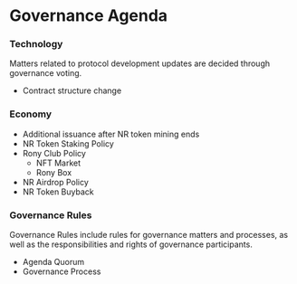 # Governance Agenda

### **Technology**

Matters related to protocol development updates are decided through governance voting.

* Contract structure change



### **Economy**

* Additional issuance after NR token mining ends
* NR Token Staking Policy
* Rony Club Policy
  * NFT Market
  * Rony Box
* NR Airdrop Policy
* NR Token Buyback



### Governance Rules

Governance Rules include rules for governance matters and processes, as well as the responsibilities and rights of governance participants.

* Agenda Quorum
* Governance Process
